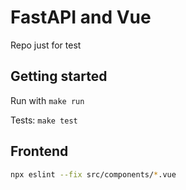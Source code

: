 # FastAPI and Vue

Repo just for test


## Getting started

Run with `make run`

Tests: `make test`



## Frontend

```bash
npx eslint --fix src/components/*.vue
```

